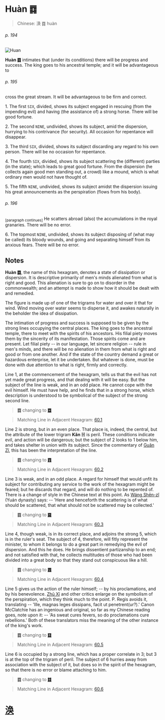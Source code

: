 # Huàn ䷺

> Chinese: 涣 ䷺ huàn

###### p. 194

![Huan](https://88o.io/wp-content/uploads/2018/09/59-e6b6a3huan.jpg)

**Huàn ䷺** intimates that (under its conditions) there will be progress and success.
The king goes to his ancestral temple; and it will be advantageous to

###### p. 195

cross the great stream.
It will be advantageous to be firm and correct.

1.<a name="59.1"></a> The first `SIX`, divided, shows its subject engaged in rescuing (from the impending evil) and having (the assistance of) a strong horse. There will be good fortune.

2.<a name="59.2"></a> The second `NINE`, undivided, shows its subject, amid the dispersion, hurrying to his contrivance (for security). All occasion for repentance will disappear.

3.<a name="59.3"></a> The third `SIX`, divided, shows its subject discarding any regard to his own person. There will be no occasion for repentance.

4.<a name="59.4"></a> The fourth `SIX`, divided, shows its subject scattering the (different) parties (in the state); which leads to great good fortune. From the dispersion (he collects again good men standing out, a crowd) like a mound, which is what ordinary men would not have thought of.

5.<a name="59.5"></a> The fifth `NINE`, undivided, shows its subject amidst the dispersion issuing his great announcements as the perspiration (flows from his body).

###### p. 196

<sub>[paragraph continues]</sub> He scatters abroad (also) the accumulations in the royal granaries. There will be no error.

6.<a name="59.6"></a> The topmost `NINE`, undivided, shows its subject disposing of (what may be called) its bloody wounds, and going and separating himself from its anxious fears. There will be no error.

## Notes

**Huàn ䷺**, the name of this hexagram, denotes a state of dissipation or dispersion. It is descriptive primarily of men's minds alienated from what is right and good. This alienation is sure to go on to disorder in the commonwealth; and an attempt is made to show how it should be dealt with and remedied.

The figure is made up of one of the trigrams for water and over it that for wind. Wind moving over water seems to disperse it, and awakes naturally in the beholder the idea of dissipation.

The intimation of progress and success is supposed to be given by the strong lines occupying the central places. The king goes to the ancestral temple, there to meet with the spirits of his ancestors. His filial piety moves them by the sincerity of its manifestation. Those spirits come and are present. Let filial piety -- in our language, let sincere religion -- rule in men's minds, and there will be no alienation in them from what is right and good or from one another. And if the state of the country demand a great or hazardous enterprise, let it be undertaken. But whatever is done, must be done with due attention to what is right, firmly and correctly.

Line 1, at the commencement of the hexagram, tells us that the evil has not yet made great progress, and that dealing with it will be easy. But the subject of the line is weak, and in an odd place. He cannot cope with the evil himself. He must have help, and he finds that in a strong horse, which description is understood to be symbolical of the subject of the strong second line.

> **䷺** changing to [**䷼**](e4b8ade5ad9azhongfu.md)

> Matching Line in Adjacent Hexagram: [60.1](e88a82jie.md#60.1)

Line 2 is strong, but in an even place. That place is, indeed, the central, but the attribute of the lower trigram **Kǎn ☵** is peril. These conditions indicate evil, and action will be dangerous; but the subject of 2 looks to 1 below him, and takes shelter in union with its subject. Since the commentary of [Guǎn Zǐ](https://en.wikipedia.org/wiki/Guanzi_(text)), this has been the interpretation of the line.

> **䷺** changing to [**䷓**](e8a782guan.md)

> Matching Line in Adjacent Hexagram: [60.2](e88a82jie.md#60.2)

Line 3 is weak, and in an odd place. A regard for himself that would unfit its subject for contributing any service to the work of the hexagram might be feared; but he discards that regard, and will do nothing to be repented of. There is a change of style in the Chinese text at this point. As [Wáng Shēn-zǐ](https://ctext.org/searchbooks.pl?if=gb&author=王申子&remap=gb) (Yuán dynasty) says: -- 'Here and henceforth the scattering is of what should be scattered, that what should not be scattered may be collected.'

> **䷺** changing to [**䷸**](e5b7bdxun.md)

> Matching Line in Adjacent Hexagram: [60.3](e88a82jie.md#60.3)

Line 4, though weak, is in its correct place, and adjoins the strong 5, which is in the ruler's seat. The subject of 4, therefore, will fitly represent the minister, to whom it belongs to do a great part in remedying the evil of dispersion. And this he does. He brings dissentient partizanship to an end; and not satisfied with that, he collects multitudes of those who had been divided into a great body so that they stand out conspicuous like a hill.

> **䷺** changing to [**䷅**](e8aebcsong.md)

> Matching Line in Adjacent Hexagram: [60.4](e88a82jie.md#60.4)

Line 5 gives us the action of the ruler himself; -- by his proclamations, and by his benevolence. [Zhū Xī](https://en.wikipedia.org/wiki/Zhu_Xi) and other critics enlarge on the symbolism of the perspiration, which they think much to the point. P. Regis avoids it, translating -- 'Ille, magnas leges dissipans, facit ut penetrent(ur?).' Canon McClatchie has an ingenious and original, so far as my Chinese reading goes, note upon it: -- 'As sweat cures fevers, so do proclamations cure rebellions.' Both of these translators miss the meaning of the other instance of the king's work.

> **䷺** changing to [**䷃**](e89299meng.md)

> Matching Line in Adjacent Hexagram: [60.5](e88a82jie.md#60.5)

Line 6 is occupied by a strong line, which has a proper correlate in 3; but 3 is at the top of the trigram of peril. The subject of 6 hurries away from association with the subject of it, but does so in the spirit of the hexagram, so that there is no error or blame attaching to him.

> **䷺** changing to [**䷜**](e59d8ekan.md)

> Matching Line in Adjacent Hexagram: [60.6](e88a82jie.md#60.6)

# [涣](e6b6a3huan_cn.md)
